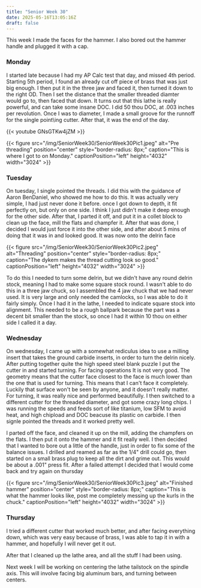 ```yaml
---
title: "Senior Week 30"
date: 2025-05-16T13:05:16Z
draft: false
---
```


This week I made the faces for the hammer. I also bored out the hammer handle and plugged it with a cap. 

### Monday

I started late because I had my AP Calc test that day, and missed 4th period. Starting 5th period, I found an already cut off piece of brass that was just big enough. I then put it in the three jaw and faced it, then turned it down to the right OD. Then I set the distance that the smaller threaded diamter would go to, then faced that down. It turns out that this lathe is really powerful, and can take some insane DOC. I did 50 thou DOC, at .003 inches per revolution. Once I was to diameter, I made a small groove for the runnoff for the single point\ing cutter. After that, it was the end of the day. 

{{< youtube GNsGTKw4jZM >}}

{{< figure src="/img/SeniorWeek30/SeniorWeek30Pic1.jpeg" alt="Pre threading" position="center" style="border-radius: 8px;" caption="This is where I got to on Monday." captionPosition="left" height="4032" width="3024" >}}

### Tuesday 

On tuesday, I single pointed the threads. I did this with the guidance of Aaron BenDaniel, who showed me how to do this. It was actually very simple, I had just never done it before. once I got down to depth, it fit perfectly on, but only on one side. I think I just didn't make it deep enough for the other side. After that, I parted it off, and put it in a collet block to clean up the face, mill the flats and champfer it. After that was done, I decided I would just force it into the other side, and after about 5 mins of doing that it was in and looked good. It was now onto the delrin face

{{< figure src="/img/SeniorWeek30/SeniorWeek30Pic2.jpeg" alt="Threading" position="center" style="border-radius: 8px;" caption="The dykem makes the thread cutting look so good." captionPosition="left" height="4032" width="3024" >}}

To do this I needed to turn some delrin, but we didn't have any round delrin stock, meaning I had to make some square stock round. I wasn't able to do this in a three jaw chuck, so I assembled the 4 jaw chuck that we had never used. It is very large and only needed the camlocks, so I was able to do it fairly simply. Once I had it in the lathe, I needed to indicate square stock into alignment. This needed to be a rough ballpark because the part was a decent bit smaller than the stock, so once I had it within  10 thou on either side I called it a day. 

### Wednesday 

On wednesday, I came up with a somewhat rediculus idea to use a milling insert that takes the ground carbide inserts, in order to turn the delrin nicely. After putting together quite the high speed steel blank puzzle I put the cutter in and started turning. For facing operations It is not very good. The geometry means that the cutter face closest to the face is much lower than the one that is used for turning. This means that I can't face it completely. Luckily that surface won't be seen by anyone, and it doesn't really matter. For turning, it was really nice and performed beautifully. I then switched to a different cutter for the threaded diameter, and got some crazy long chips. I was running the speeds and feeds sort of like titanium, low SFM to avoid heat, and high chipload and DOC beacuse its plastic on carbide. I then signle pointed the threads and it worked pretty well. 

I parted off the face, and cleaned it up on the mill, adding the champfers on the flats. I then put it onto the hammer and it fit really well. I then decided that I wanted to bore out a little of the handle, just in order to fix some of the balance issues. I drilled and reamed as far as the 1/4" drill could go, then started on a small brass plug to keep all the dirt and grime out. This would be about a .001" press fit. After a failed attempt I decided that I would come back and try again on thursday

{{< figure src="/img/SeniorWeek30/SeniorWeek30Pic3.jpeg" alt="Finished hammer" position="center" style="border-radius: 8px;" caption="This is what the hammer looks like, post me completely messing up the kurls in the chuck." captionPosition="left" height="4032" width="3024" >}}

### Thursday 

I tried a different cutter that worked much better, and after facing everything down, which was very easy because of brass, I was able to tap it in with a hammer, and hopefully I will never get it out. 

After that I cleaned up the lathe area, and all the stuff I had been using. 

Next week I will be working on centering the lathe tailstock on the spindle axis. This will involve facing big aluminum bars, and turning between centers. 